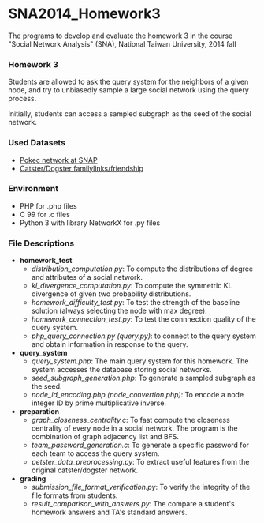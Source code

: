 SNA2014_Homework3
=================

The programs to develop and evaluate the homework 3 in the course "Social Network Analysis" (SNA), National Taiwan University, 2014 fall

### Homework 3

Students are allowed to ask the query system for the neighbors of a given node, and try to unbiasedly sample a large social network using the query process.

Initially, students can access a sampled subgraph as the seed of the social network.

### Used Datasets

- [Pokec network at SNAP](http://snap.stanford.edu/data/soc-pokec.html)
- [Catster/Dogster familylinks/friendship](http://konect.uni-koblenz.de/networks/petster-carnivore)

### Environment

- PHP for .php files
- C 99 for .c files
- Python 3 with library NetworkX for .py files

### File Descriptions

- **homework_test**
  - *distribution_computation.py*: To compute the distributions of degree and attributes of a social network.
  - *kl_divergence_computation.py*: To compute the symmetric KL divergence of given two probability distributions.
  - *homework_difficulty_test.py*: To test the strength of the baseline solution (always selecting the node with max degree).
  - *homework_connection_test.py*: To test the connnection quality of the query system.
  - *php_query_connection.py (query.py)*: to connect to the query system and obtain information in response to the query.
- **query_system**
  - *query_system.php*: The main query system for this homework. The system accesses the database storing social networks.
  - *seed_subgraph_generation.php*: To generate a sampled subgraph as the seed.
  - *node_id_encoding.php (node_convertion.php)*: To encode a node integer ID by prime multiplicative inverse.
- **preparation**
  - *graph_closeness_centrality.c*: To fast compute the closeness centrality of every node in a social network. The program is the combination of graph adjacency list and BFS.
  - *team_password_generation.c*: To generate a specific password for each team to access the query system. 
  - *petster_data_preprocessing.py*: To extract useful features from the original catster/dogster network.
- **grading**
  - *submission_file_format_verification.py*: To verify the integrity of the file formats from students.
  - *result_comparison_with_answers.py*: The compare a student's homework answers and TA's standard answers.
